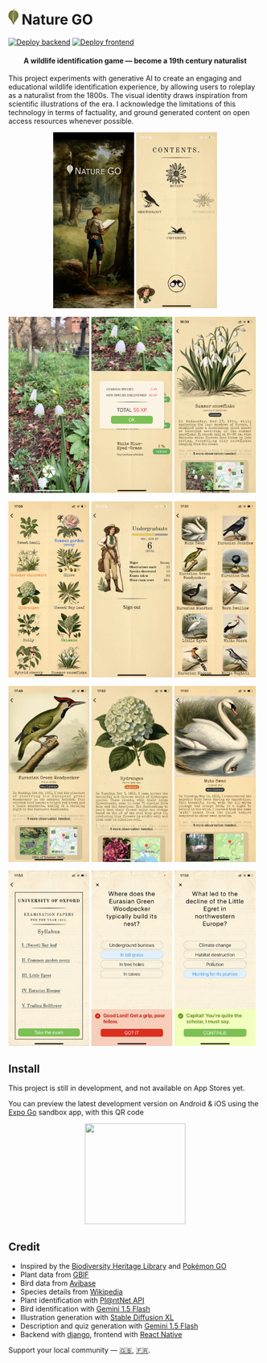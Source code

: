 # <img src="resources/logo/logo.png" height=32> Nature GO

[![Deploy backend](https://github.com/eleurent/nature-go/actions/workflows/deploy-backend.yml/badge.svg)](https://github.com/eleurent/nature-go/actions/workflows/deploy-backend.yml)
[![Deploy frontend](https://github.com/eleurent/nature-go/actions/workflows/deploy-frontend.yml/badge.svg)](https://github.com/eleurent/nature-go/actions/workflows/deploy-frontend.yml)

<h4 align="center">A wildlife identification game — become a 19th century naturalist</h4>

This project experiments with generative AI to create an engaging and educational wildlife identification experience, by allowing users to roleplay as a naturalist from the 1800s. The visual identity draws inspiration from scientific illustrations of the era. I acknowledge the limitations of this technology in terms of factuality, and ground generated content on open access resources whenever possible.

<p align="center">
<img src="resources/screens/thumbnails/splash.jpg" width="32%"> <img src="resources/screens/thumbnails/home.jpg" width="32%"> 
</p>

<img src="resources/screens/thumbnails/camera.jpg" width="32%"> <img src="resources/screens/thumbnails/camera_5.jpg" width="32%"> <img src="resources/screens/thumbnails/camera_6.jpg" width="32%">

<img src="resources/screens/thumbnails/species_list_1.jpg" width="32%"> <img src="resources/screens/thumbnails/profile.jpg" width="32%"> <img src="resources/screens/thumbnails/species_list_2.jpg" width="32%">

<img src="resources/screens/thumbnails/species_1.jpg" width="32%"> <img src="resources/screens/thumbnails/species_2.jpg" width="32%"> <img src="resources/screens/thumbnails/species_3.jpg" width="32%">

<img src="resources/screens/thumbnails/quiz_1.jpg" width="32%"> <img src="resources/screens/thumbnails/quiz_2.jpg" width="32%"> <img src="resources/screens/thumbnails/quiz_3.jpg" width="32%">

## Install

This project is still in development, and not available on App Stores yet.

You can preview the latest development version on Android & iOS using the [Expo Go](https://expo.dev/go) sandbox app, with this QR code

<p align="center">
<a href="https://expo.dev/@eleurent/nature-go?serviceType=eas&distribution=expo-go&scheme=exp%2Bnature-go&channel=main">
  <img src="https://qr.expo.dev/eas-update?projectId=1b735d98-b598-406c-9235-ab43e10a0755&runtimeVersion=exposdk%3A51.0.0&channel=main" width="200" height="200">
</a>
</p>

## Credit

- Inspired by the [Biodiversity Heritage Library](https://www.flickr.com/photos/61021753@N02/) and [Pokémon GO](https://pokemongolive.com/)
- Plant data from [GBIF](https://www.gbif.org/)
- Bird data from [Avibase](https://avibase.bsc-eoc.org/avibase.jsp)
- Species details from [Wikipedia](https://en.wikipedia.org)
- Plant identification with [Pl@ntNet API](https://my.plantnet.org/)
- Bird identification with [Gemini 1.5 Flash](https://deepmind.google/technologies/gemini/)
- Illustration generation with [Stable Diffusion XL](https://stability.ai/stable-image)
- Description and quiz generation with [Gemini 1.5 Flash](https://deepmind.google/technologies/gemini/)
- Backend with [django](https://www.djangoproject.com/), frontend with [React Native](https://reactnative.dev/)

Support your local community — [:uk:](https://www.rspb.org.uk), [:fr:](https://www.lpo.fr/).
